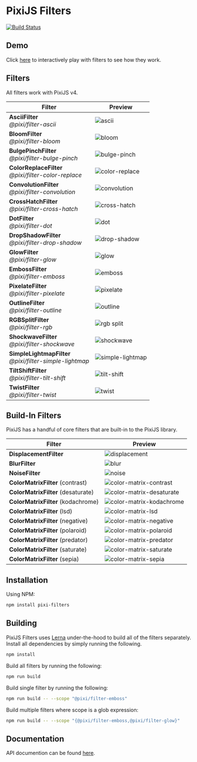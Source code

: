 # PixiJS Filters

[![Build Status](https://travis-ci.org/pixijs/pixi-filters.svg?branch=master)](https://travis-ci.org/pixijs/pixi-filters)

## Demo

Click [here](https://pixijs.github.io/pixi-filters/examples) to interactively play with filters to see how they work.

## Filters

All filters work with PixiJS v4.

| Filter | Preview |
|---|---|
| **AsciiFilter**<br>_@pixi/filter-ascii_ | ![ascii](https://pixijs.github.io/pixi-filters/tools/screenshots/dist/ascii.png?v=2) |
| **BloomFilter**<br>_@pixi/filter-bloom_ | ![bloom](https://pixijs.github.io/pixi-filters/tools/screenshots/dist/bloom.png?v=2) |
| **BulgePinchFilter**<br>_@pixi/filter-bulge-pinch_ | ![bulge-pinch](https://pixijs.github.io/pixi-filters/tools/screenshots/dist/bulge-pinch.gif?v=2) |
| **ColorReplaceFilter**<br>_@pixi/filter-color-replace_ | ![color-replace](https://pixijs.github.io/pixi-filters/tools/screenshots/dist/color-replace.png?v=2) |
| **ConvolutionFilter**<br>_@pixi/filter-convolution_ | ![convolution](https://pixijs.github.io/pixi-filters/tools/screenshots/dist/convolution.png?v=2) |
| **CrossHatchFilter**<br>_@pixi/filter-cross-hatch_ | ![cross-hatch](https://pixijs.github.io/pixi-filters/tools/screenshots/dist/cross-hatch.png?v=2) |
| **DotFilter**<br>_@pixi/filter-dot_ | ![dot](https://pixijs.github.io/pixi-filters/tools/screenshots/dist/dot.png?v=2) |
| **DropShadowFilter**<br>_@pixi/filter-drop-shadow_| ![drop-shadow](https://pixijs.github.io/pixi-filters/tools/screenshots/dist/drop-shadow.png?v=2) |
| **GlowFilter**<br>_@pixi/filter-glow_ | ![glow](https://pixijs.github.io/pixi-filters/tools/screenshots/dist/glow.png?v=2) |
| **EmbossFilter**<br>_@pixi/filter-emboss_ | ![emboss](https://pixijs.github.io/pixi-filters/tools/screenshots/dist/emboss.png?v=2) |
| **PixelateFilter**<br>_@pixi/filter-pixelate_ | ![pixelate](https://pixijs.github.io/pixi-filters/tools/screenshots/dist/pixelate.png?v=2) |
| **OutlineFilter**<br>_@pixi/filter-outline_ | ![outline](https://pixijs.github.io/pixi-filters/tools/screenshots/dist/outline.png?v=2) |
| **RGBSplitFilter**<br>_@pixi/filter-rgb_ | ![rgb split](https://pixijs.github.io/pixi-filters/tools/screenshots/dist/rgb.png?v=2) |
| **ShockwaveFilter**<br>_@pixi/filter-shockwave_ | ![shockwave](https://pixijs.github.io/pixi-filters/tools/screenshots/dist/shockwave.gif?v=2) |
| **SimpleLightmapFilter**<br>_@pixi/filter-simple-lightmap_ | ![simple-lightmap](https://pixijs.github.io/pixi-filters/tools/screenshots/dist/simple-lightmap.png?v=2) |
| **TiltShiftFilter**<br>_@pixi/filter-tilt-shift_ | ![tilt-shift](https://pixijs.github.io/pixi-filters/tools/screenshots/dist/tilt-shift.png?v=2) |
| **TwistFilter**<br>_@pixi/filter-twist_ | ![twist](https://pixijs.github.io/pixi-filters/tools/screenshots/dist/twist.png?v=2) |

## Build-In Filters

PixiJS has a handful of core filters that are built-in to the PixiJS library.

| Filter | Preview |
|---|---|
| **DisplacementFilter** | ![displacement](https://pixijs.github.io/pixi-filters/tools/screenshots/dist/displacement.png?v=2) |
| **BlurFilter** | ![blur](https://pixijs.github.io/pixi-filters/tools/screenshots/dist/blur.png?v=2) |
| **NoiseFilter** | ![noise](https://pixijs.github.io/pixi-filters/tools/screenshots/dist/noise.png?v=2) |
| **ColorMatrixFilter** (contrast) | ![color-matrix-contrast](https://pixijs.github.io/pixi-filters/tools/screenshots/dist/color-matrix-contrast.png?v=2) |
| **ColorMatrixFilter** (desaturate) | ![color-matrix-desaturate](https://pixijs.github.io/pixi-filters/tools/screenshots/dist/color-matrix-desaturate.png?v=2) |
| **ColorMatrixFilter** (kodachrome) | ![color-matrix-kodachrome](https://pixijs.github.io/pixi-filters/tools/screenshots/dist/color-matrix-kodachrome.png?v=2) |
| **ColorMatrixFilter** (lsd) | ![color-matrix-lsd](https://pixijs.github.io/pixi-filters/tools/screenshots/dist/color-matrix-lsd.png?v=2) |
| **ColorMatrixFilter** (negative) | ![color-matrix-negative](https://pixijs.github.io/pixi-filters/tools/screenshots/dist/color-matrix-negative.png?v=2) |
| **ColorMatrixFilter** (polaroid) | ![color-matrix-polaroid](https://pixijs.github.io/pixi-filters/tools/screenshots/dist/color-matrix-polaroid.png?v=2) |
| **ColorMatrixFilter** (predator) | ![color-matrix-predator](https://pixijs.github.io/pixi-filters/tools/screenshots/dist/color-matrix-predator.png?v=2) |
| **ColorMatrixFilter** (saturate) | ![color-matrix-saturate](https://pixijs.github.io/pixi-filters/tools/screenshots/dist/color-matrix-saturate.png?v=2) |
| **ColorMatrixFilter** (sepia) | ![color-matrix-sepia](https://pixijs.github.io/pixi-filters/tools/screenshots/dist/color-matrix-sepia.png?v=2) |

## Installation

Using NPM:

```bash
npm install pixi-filters
```

## Building

PixiJS Filters uses [Lerna](https://github.com/lerna/lerna) under-the-hood to build all of the filters separately. Install all dependencies by simply running the following.

```bash
npm install
```

Build all filters by running the following:

```bash
npm run build
```

Build single filter by running the following:

```bash
npm run build -- --scope "@pixi/filter-emboss"
```

Build multiple filters where scope is a glob expression:

```bash
npm run build -- --scope "{@pixi/filter-emboss,@pixi/filter-glow}"
```

## Documentation

API documention can be found [here](http://pixijs.github.io/pixi-filters/docs/).
